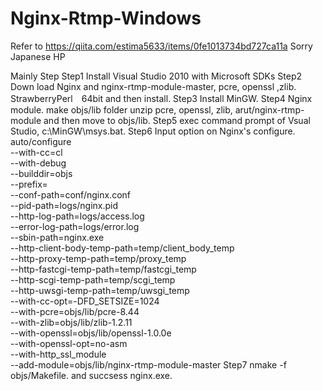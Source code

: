 # Nginx-Rtmp-Windows
Refer to <https://qiita.com/estima5633/items/0fe1013734bd727ca11a>  Sorry Japanese HP

Mainly Step
Step1 Install Visual Studio 2010 with Microsoft SDKs
Step2 Down load
      Nginx and nginx-rtmp-module-master, pcre, openssl ,zlib.
      StrawberryPerl　64bit and then install.
Step3 Install MinGW.
Step4 Nginx module. make objs/lib folder
      unzip pcre, openssl, zlib, arut/nginx-rtmp-module and then move to objs/lib.
Step5 exec command prompt of Vsual Studio, c:\MinGW\msys.bat.
Step6 Input option on Nginx's configure.
        auto/configure \
        --with-cc=cl \
        --with-debug \
        --builddir=objs \
        --prefix= \
        --conf-path=conf/nginx.conf \
        --pid-path=logs/nginx.pid \
        --http-log-path=logs/access.log \
        --error-log-path=logs/error.log \
        --sbin-path=nginx.exe \
        --http-client-body-temp-path=temp/client_body_temp \
        --http-proxy-temp-path=temp/proxy_temp \
        --http-fastcgi-temp-path=temp/fastcgi_temp \
        --http-scgi-temp-path=temp/scgi_temp \
        --http-uwsgi-temp-path=temp/uwsgi_temp \
        --with-cc-opt=-DFD_SETSIZE=1024 \
        --with-pcre=objs/lib/pcre-8.44 \
        --with-zlib=objs/lib/zlib-1.2.11 \
        --with-openssl=objs/lib/openssl-1.0.0e \
        --with-openssl-opt=no-asm \
        --with-http_ssl_module \
        --add-module=objs/lib/nginx-rtmp-module-master
Step7 nmake -f objs/Makefile. and succsess nginx.exe.
